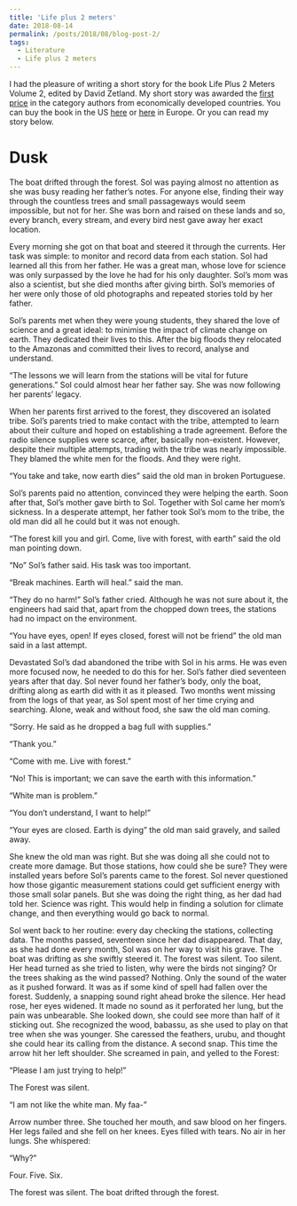 ```yaml
---
title: 'Life plus 2 meters'
date: 2018-08-14
permalink: /posts/2018/08/blog-post-2/
tags:
  - Literature
  - Life plus 2 meters
---
```




I had the pleasure of writing a short story for the book Life Plus 2 Meters Volume 2, edited by David Zetland.
My short story was awarded the [first price](http://lifeplus2m.com/we-have-winners/) in the category authors from economically developed countries.
You can buy the book in the US [here](https://www.amazon.com/Life-Plus-Meters-climate-changed/dp/909030763X) or [here](https://www.amazon.co.uk/Life-Plus-Meters-climate-changed/dp/909030763X) in Europe. Or you can read my story below.

# Dusk

The boat drifted through the forest. Sol was paying almost no attention as she was busy
reading her father’s notes. For anyone else, finding their way through the countless trees and
small passageways would seem impossible, but not for her. She was born and raised on these
lands and so, every branch, every stream, and every bird nest gave away her exact location.


Every morning she got on that boat and steered it through the currents. Her task was simple:
to monitor and record data from each station. Sol had learned all this from her father. He was a
great man, whose love for science was only surpassed by the love he had for his only daughter.
Sol’s mom was also a scientist, but she died months after giving birth. Sol’s memories of her
were only those of old photographs and repeated stories told by her father.

Sol’s parents met when they were young students, they shared the love of science and a great
ideal: to minimise the impact of climate change on earth. They dedicated their lives to this. After
the big floods they relocated to the Amazonas and committed their lives to record, analyse and
understand.

“The lessons we will learn from the stations will be vital for future generations.” Sol could
almost hear her father say. She was now following her parents’ legacy.

When her parents first arrived to the forest, they discovered an isolated tribe. Sol’s parents
tried to make contact with the tribe, attempted to learn about their culture and hoped on
establishing a trade agreement. Before the radio silence supplies were scarce, after, basically
non-existent. However, despite their multiple attempts, trading with the tribe was nearly
impossible. They blamed the white men for the floods. And they were right.

“You take and take, now earth dies” said the old man in broken Portuguese.

Sol’s parents paid no attention, convinced they were helping the earth. Soon after that, Sol’s
mother gave birth to Sol. Together with Sol came her mom’s sickness. In a desperate attempt,
her father took Sol’s mom to the tribe, the old man did all he could but it was not enough.

“The forest kill you and girl. Come, live with forest, with earth” said the old man pointing
down.

“No” Sol’s father said. His task was too important.

“Break machines. Earth will heal.” said the man.

“They do no harm!” Sol’s father cried. Although he was not sure about it, the engineers had
said that, apart from the chopped down trees, the stations had no impact on the environment.

“You have eyes, open! If eyes closed, forest will not be friend” the old man said in a last
attempt.

Devastated Sol’s dad abandoned the tribe with Sol in his arms. He was even more focused
now, he needed to do this for her.
Sol’s father died seventeen years after that day. Sol never found her father’s body, only the
boat, drifting along as earth did with it as it pleased. Two months went missing from the logs of
that year, as Sol spent most of her time crying and searching. Alone, weak and without food, she
saw the old man coming.

“Sorry. He said as he dropped a bag full with supplies.”

“Thank you.”

“Come with me. Live with forest.”

“No! This is important; we can save the earth with this information.”

“White man is problem.”

“You don’t understand, I want to help!”

“Your eyes are closed. Earth is dying” the old man said gravely, and sailed away.

She knew the old man was right. But she was doing all she could not to create more damage.
But those stations, how could she be sure? They were installed years before Sol’s parents came
to the forest. Sol never questioned how those gigantic measurement stations could get sufficient
energy with those small solar panels. But she was doing the right thing, as her dad had told her.
Science was right. This would help in finding a solution for climate change, and then everything
would go back to normal.

Sol went back to her routine: every day checking the stations, collecting data. The months
passed, seventeen since her dad disappeared. That day, as she had done every month, Sol was on
her way to visit his grave. The boat was drifting as she swiftly steered it. The forest was silent.
Too silent. Her head turned as she tried to listen, why were the birds not singing? Or the trees
shaking as the wind passed? Nothing. Only the sound of the water as it pushed forward. It was as
if some kind of spell had fallen over the forest. Suddenly, a snapping sound right ahead broke the
silence. Her head rose, her eyes widened. It made no sound as it perforated her lung, but the pain
was unbearable. She looked down, she could see more than half of it sticking out. She
recognized the wood, babassu, as she used to play on that tree when she was younger. She
caressed the feathers, urubu, and thought she could hear its calling from the distance. A second
snap. This time the arrow hit her left shoulder. She screamed in pain, and yelled to the Forest:

“Please I am just trying to help!”

The Forest was silent.

“I am not like the white man. My faa-”

Arrow number three. She touched her mouth, and saw blood on her fingers. Her legs failed
and she fell on her knees. Eyes filled with tears. No air in her lungs. She whispered:

“Why?”

Four. Five. Six.

The forest was silent. The boat drifted through the forest.
